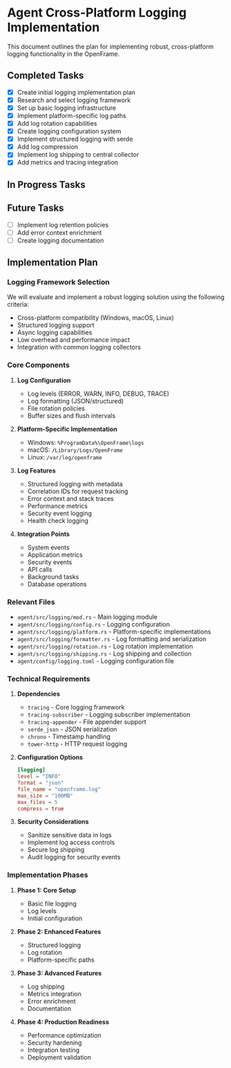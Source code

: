 # Agent Cross-Platform Logging Implementation

This document outlines the plan for implementing robust, cross-platform logging functionality in the OpenFrame.

## Completed Tasks

- [x] Create initial logging implementation plan
- [x] Research and select logging framework
- [x] Set up basic logging infrastructure
- [x] Implement platform-specific log paths
- [x] Add log rotation capabilities
- [x] Create logging configuration system
- [x] Implement structured logging with serde
- [x] Add log compression
- [x] Implement log shipping to central collector
- [x] Add metrics and tracing integration

## In Progress Tasks

## Future Tasks

- [ ] Implement log retention policies
- [ ] Add error context enrichment
- [ ] Create logging documentation

## Implementation Plan

### Logging Framework Selection
We will evaluate and implement a robust logging solution using the following criteria:
- Cross-platform compatibility (Windows, macOS, Linux)
- Structured logging support
- Async logging capabilities
- Low overhead and performance impact
- Integration with common logging collectors

### Core Components

1. **Log Configuration**
   - Log levels (ERROR, WARN, INFO, DEBUG, TRACE)
   - Log formatting (JSON/structured)
   - File rotation policies
   - Buffer sizes and flush intervals

2. **Platform-Specific Implementation**
   - Windows: `%ProgramData%\OpenFrame\logs`
   - macOS: `/Library/Logs/OpenFrame`
   - Linux: `/var/log/openframe`

3. **Log Features**
   - Structured logging with metadata
   - Correlation IDs for request tracking
   - Error context and stack traces
   - Performance metrics
   - Security event logging
   - Health check logging

4. **Integration Points**
   - System events
   - Application metrics
   - Security events
   - API calls
   - Background tasks
   - Database operations

### Relevant Files

- `agent/src/logging/mod.rs` - Main logging module
- `agent/src/logging/config.rs` - Logging configuration
- `agent/src/logging/platform.rs` - Platform-specific implementations
- `agent/src/logging/formatter.rs` - Log formatting and serialization
- `agent/src/logging/rotation.rs` - Log rotation implementation
- `agent/src/logging/shipping.rs` - Log shipping and collection
- `agent/config/logging.toml` - Logging configuration file

### Technical Requirements

1. **Dependencies**
   - `tracing` - Core logging framework
   - `tracing-subscriber` - Logging subscriber implementation
   - `tracing-appender` - File appender support
   - `serde_json` - JSON serialization
   - `chrono` - Timestamp handling
   - `tower-http` - HTTP request logging

2. **Configuration Options**
   ```toml
   [logging]
   level = "INFO"
   format = "json"
   file_name = "openframe.log"
   max_size = "100MB"
   max_files = 5
   compress = true
   ```

3. **Security Considerations**
   - Sanitize sensitive data in logs
   - Implement log access controls
   - Secure log shipping
   - Audit logging for security events

### Implementation Phases

1. **Phase 1: Core Setup**
   - Basic file logging
   - Log levels
   - Initial configuration

2. **Phase 2: Enhanced Features**
   - Structured logging
   - Log rotation
   - Platform-specific paths

3. **Phase 3: Advanced Features**
   - Log shipping
   - Metrics integration
   - Error enrichment
   - Documentation

4. **Phase 4: Production Readiness**
   - Performance optimization
   - Security hardening
   - Integration testing
   - Deployment validation 